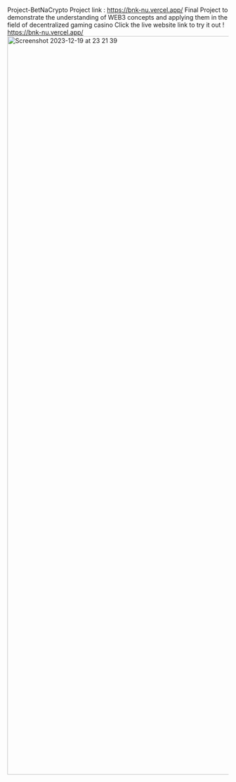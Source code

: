 #
Project-BetNaCrypto
Project link : https://bnk-nu.vercel.app/
Final Project to demonstrate the understanding of WEB3 concepts and applying them in the field of decentralized gaming casino
Click the live website link to try it out ! https://bnk-nu.vercel.app/
<img width="1679" alt="Screenshot 2023-12-19 at 23 21 39" src="https://github.com/Felabs1/Project-BetNaCrypto/assets/92982964/1862ae48-6413-4da0-9dab-5504813aad5d">
